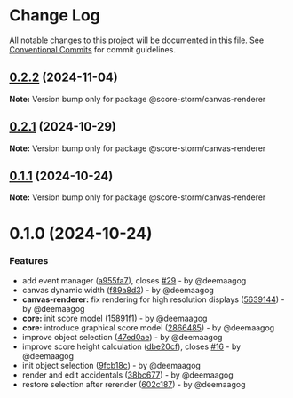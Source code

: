 # Change Log

All notable changes to this project will be documented in this file.
See [Conventional Commits](https://conventionalcommits.org) for commit guidelines.

## [0.2.2](https://github.com/deemaagog/score-storm/compare/v0.2.1...v0.2.2) (2024-11-04)

**Note:** Version bump only for package @score-storm/canvas-renderer

## [0.2.1](https://github.com/deemaagog/score-storm/compare/v0.1.1...v0.2.1) (2024-10-29)

**Note:** Version bump only for package @score-storm/canvas-renderer

## [0.1.1](https://github.com/deemaagog/score-storm/compare/v0.1.0...v0.1.1) (2024-10-24)

**Note:** Version bump only for package @score-storm/canvas-renderer

# 0.1.0 (2024-10-24)

### Features

* add event manager ([a955fa7](https://github.com/deemaagog/score-storm/commit/a955fa7e8ce8dce62d3d2945f69fbf6d30fbfaef)), closes [#29](https://github.com/deemaagog/score-storm/issues/29) - by @deemaagog
* canvas dynamic width ([f89a8d3](https://github.com/deemaagog/score-storm/commit/f89a8d32316ee5dc53d929d5b01b1bf44c0be803)) - by @deemaagog
* **canvas-renderer:** fix rendering for high resolution displays ([5639144](https://github.com/deemaagog/score-storm/commit/5639144fc277c84ea48065be76a57c4acf83dcc6)) - by @deemaagog
* **core:** init score model ([15891f1](https://github.com/deemaagog/score-storm/commit/15891f13bfe62f293230e3ad51b4ccbadade69b5)) - by @deemaagog
* **core:** introduce graphical score model ([2866485](https://github.com/deemaagog/score-storm/commit/28664858b656768cd4e7e24ac1f3ece4049cfefe)) - by @deemaagog
* improve object selection ([47ed0ae](https://github.com/deemaagog/score-storm/commit/47ed0ae9cc8aa922d7c8ef699407911a6775eb9a)) - by @deemaagog
* improve score height calculation ([dbe20cf](https://github.com/deemaagog/score-storm/commit/dbe20cff579e3c73a6cda3478e6c4993a8473d08)), closes [#16](https://github.com/deemaagog/score-storm/issues/16) - by @deemaagog
* init object selection ([9fcb18c](https://github.com/deemaagog/score-storm/commit/9fcb18c876d155ce4b9d7c77d5f7daf2cad61ab7)) - by @deemaagog
* render and edit accidentals ([38bc677](https://github.com/deemaagog/score-storm/commit/38bc67781273a7245194c152846aa5edc1613fcc)) - by @deemaagog
* restore selection after rerender ([602c187](https://github.com/deemaagog/score-storm/commit/602c18756beae9c11152753af3186343872470a7)) - by @deemaagog
